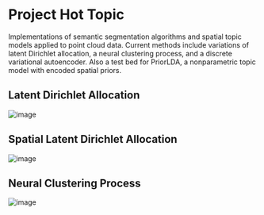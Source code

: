 # Project Hot Topic
Implementations of semantic segmentation algorithms and spatial topic models applied to point cloud data. Current methods include variations of latent Dirichlet allocation, a neural clustering process, and a discrete variational autoencoder. Also a test bed for PriorLDA, a nonparametric topic model with encoded spatial priors.

## Latent Dirichlet Allocation
![image](https://github.com/user-attachments/assets/da7d1059-ff97-499e-b133-b770e6459c5b)

## Spatial Latent Dirichlet Allocation
![image](https://github.com/user-attachments/assets/39c3d409-d8a4-40f6-8a2a-bfe36360d218)

## Neural Clustering Process
![image](https://github.com/user-attachments/assets/18ebba9d-f0c7-4ad8-bcc6-c3271bfb31c0)
